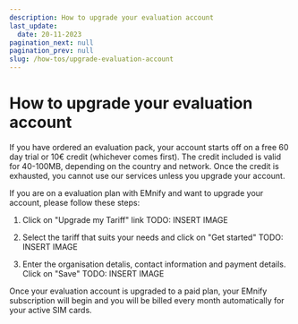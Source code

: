 ```yaml
---
description: How to upgrade your evaluation account
last_update: 
  date: 20-11-2023
pagination_next: null
pagination_prev: null
slug: /how-tos/upgrade-evaluation-account
---
```


# How to upgrade your evaluation account


If you have ordered an evaluation pack, your account starts off on a free 60 day trial or 10€ credit (whichever comes first).
The credit included is valid for 40-100MB, depending on the country and network.
Once the credit is exhausted, you cannot use our services unless you upgrade your account.

If you are on a evaluation plan with EMnify and want to upgrade your account, please follow these steps:

1. Click on "Upgrade my Tariff" link
TODO: INSERT IMAGE

2. Select the tariff that suits your needs and click on "Get started"
TODO: INSERT IMAGE

3. Enter the organisation detalis, contact information and payment details. Click on "Save"
TODO: INSERT IMAGE

Once your evaluation account is upgraded to a paid plan, your EMnify subscription will begin and you will be billed every month automatically for your active SIM cards.
